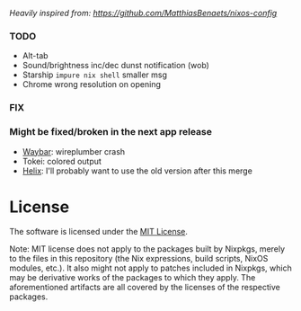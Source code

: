 _Heavily inspired from: https://github.com/MatthiasBenaets/nixos-config_

### TODO
* Alt-tab
* Sound/brightness inc/dec dunst notification (wob)
* Starship `impure nix shell` smaller msg
* Chrome wrong resolution on opening

### FIX

### Might be fixed/broken in the next app release
* [Waybar](https://github.com/Alexays/Waybar/issues/1958): wireplumber crash
* Tokei: colored output
* [Helix](https://github.com/helix-editor/helix/pull/5379): I'll probably want to use the old version after this merge

# License
The software is licensed under the [MIT License](LICENSE).

Note: MIT license does not apply to the packages built by Nixpkgs,
merely to the files in this repository (the Nix expressions, build
scripts, NixOS modules, etc.). It also might not apply to patches
included in Nixpkgs, which may be derivative works of the packages to
which they apply. The aforementioned artifacts are all covered by the
licenses of the respective packages.
